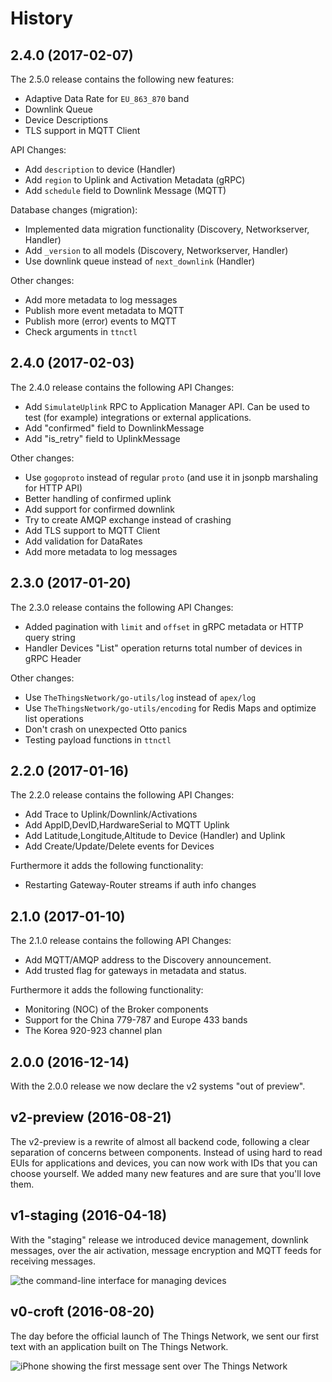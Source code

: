 # History

## 2.4.0 (2017-02-07)

The 2.5.0 release contains the following new features:

- Adaptive Data Rate for `EU_863_870` band
- Downlink Queue
- Device Descriptions
- TLS support in MQTT Client

API Changes:

- Add `description` to device (Handler)
- Add `region` to Uplink and Activation Metadata (gRPC)
- Add `schedule` field to Downlink Message (MQTT)

Database changes (migration):

- Implemented data migration functionality (Discovery, Networkserver, Handler)
- Add `_version` to all models (Discovery, Networkserver, Handler)
- Use downlink queue instead of `next_downlink` (Handler)

Other changes:

- Add more metadata to log messages
- Publish more event metadata to MQTT
- Publish more (error) events to MQTT
- Check arguments in `ttnctl`

## 2.4.0 (2017-02-03)

The 2.4.0 release contains the following API Changes:

- Add `SimulateUplink` RPC to Application Manager API. Can be used to test (for example) integrations or external applications.
- Add "confirmed" field to DownlinkMessage
- Add "is_retry" field to UplinkMessage

Other changes:

- Use `gogoproto` instead of regular `proto` (and use it in jsonpb marshaling for HTTP API)
- Better handling of confirmed uplink
- Add support for confirmed downlink
- Try to create AMQP exchange instead of crashing
- Add TLS support to MQTT Client
- Add validation for DataRates
- Add more metadata to log messages

## 2.3.0 (2017-01-20)

The 2.3.0 release contains the following API Changes:

- Added pagination with `limit` and `offset` in gRPC metadata or HTTP query string
- Handler Devices "List" operation returns total number of devices in gRPC Header

Other changes:

- Use `TheThingsNetwork/go-utils/log` instead of `apex/log`
- Use `TheThingsNetwork/go-utils/encoding` for Redis Maps and optimize list operations
- Don't crash on unexpected Otto panics
- Testing payload functions in `ttnctl`

## 2.2.0 (2017-01-16)

The 2.2.0 release contains the following API Changes:

- Add Trace to Uplink/Downlink/Activations
- Add AppID,DevID,HardwareSerial to MQTT Uplink
- Add Latitude,Longitude,Altitude to Device (Handler) and Uplink
- Add Create/Update/Delete events for Devices

Furthermore it adds the following functionality:

- Restarting Gateway-Router streams if auth info changes

## 2.1.0 (2017-01-10)

The 2.1.0 release contains the following API Changes:

- Add MQTT/AMQP address to the Discovery announcement.
- Add trusted flag for gateways in metadata and status.

Furthermore it adds the following functionality:

- Monitoring (NOC) of the Broker components
- Support for the China 779-787 and Europe 433 bands
- The Korea 920-923 channel plan

## 2.0.0 (2016-12-14)

With the 2.0.0 release we now declare the v2 systems "out of preview".

## v2-preview (2016-08-21)

The v2-preview is a rewrite of almost all backend code, following a clear separation of concerns between components. Instead of using hard to read EUIs for applications and devices, you can now work with IDs that you can choose yourself. We added many new features and are sure that you'll love them.

## v1-staging (2016-04-18)

With the "staging" release we introduced device management, downlink messages, over the air activation, message encryption and MQTT feeds for receiving messages.

![the command-line interface for managing devices](https://ttn.blob.core.windows.net/upload/ttnctl-staging.png)

## v0-croft (2016-08-20)

The day before the official launch of The Things Network, we sent our first text with an application built on The Things Network.

![iPhone showing the first message sent over The Things Network](https://ttn.blob.core.windows.net/upload/slack_for_ios_upload_1024.jpg)
